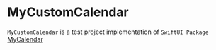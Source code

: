 # MyCustomCalendar
`MyCustomCalendar` is a test project implementation of `SwiftUI Package` [MyCalendar](https://github.com/nferocious76/MyCalendar)
